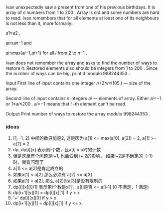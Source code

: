 Ivan unexpectedly saw a present from one of his previous birthdays. It is array of 𝑛
numbers from 1
to 200
. Array is old and some numbers are hard to read. Ivan remembers that for all elements at least one of its neighbours ls
not less than it, more formally:

𝑎1≤𝑎2
,

𝑎𝑛≤𝑎𝑛−1
and

𝑎𝑖≤𝑚𝑎𝑥(𝑎𝑖−1,𝑎𝑖+1)
for all 𝑖
from 2
to 𝑛−1
.

Ivan does not remember the array and asks to find the number of ways to restore it. Restored elements also should be
integers from 1
to 200
. Since the number of ways can be big, print it modulo 998244353
.

Input
First line of input contains one integer 𝑛
(2≤𝑛≤105
) — size of the array.

Second line of input contains 𝑛
integers 𝑎𝑖
— elements of array. Either 𝑎𝑖=−1
or 1≤𝑎𝑖≤200
. 𝑎𝑖=−1
means that 𝑖
-th element can't be read.

Output
Print number of ways to restore the array modulo 998244353
.

### ideas

1. [1, -1, 2] 中间的数只能是2, 这是因为 a[1] <= max(a[0], a[2]) = 2, a[1] >= a[2] = 2
2. dp, dp[i][x] 表示前i个数，且a[i] = x时的计数
3. 但是这里有个问题是i+1, 也会受到 i+ 2的影响， 如果i+2是不确定的（-1）时，就有问题了
4. a[1] <= a[2]是肯定成立的
5. 如果a[1] < a[2] 那么必须有 a[2] <= a[3]
6. 如果a[1] = a[2], 那么 a[2]对a[3]是没有限制的
7. dp[i][x][0/1] 表示第i个数是x时，a[i]是否 <= a[i-1] (0 不满足，1 满足)
8. dp[i+1][y][0] = dp[i][x][1] if y > x
9. '+' dp[i][x][0] if y > x
10. dp[i+1][y][1] = dp[i][x][1] if y <= x